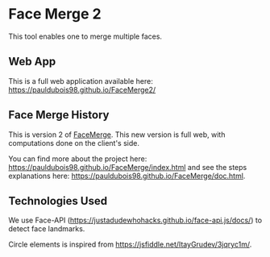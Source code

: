 # Face Merge 2
This tool enables one to merge multiple faces.

## Web App
This is a full web application available here:
https://pauldubois98.github.io/FaceMerge2/

## Face Merge History
This is version 2 of [FaceMerge](https://github.com/pauldubois98/FaceMerge).
This new version is full web, with computations done on the client's side.

You can find more about the project here: https://pauldubois98.github.io/FaceMerge/index.html and see the steps explanations here: https://pauldubois98.github.io/FaceMerge/doc.html.

## Technologies Used
We use Face-API (https://justadudewhohacks.github.io/face-api.js/docs/) to detect face landmarks.

Circle elements is inspired from https://jsfiddle.net/ItayGrudev/3jqryc1m/.

